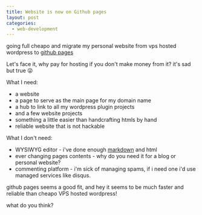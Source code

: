 ```yaml
---
title: Website is now on Github pages
layout: post
categories:
  - web-development
---
```

going full cheapo and migrate my personal website from vps hosted wordpress to [github pages](https://pages.github.com/)

Let's face it, why pay for hosting if you don't make money from it? it's sad but true :stuck_out_tongue_winking_eye:

What I need:

- a website
- a page to serve as the main page for my domain name
- a hub to link to all my wordpress plugin projects
- and a few website projects
- something a little easier than handcrafting htmls by hand
- reliable website that is not hackable

What I don't need:

- WYSIWYG editor - i've done enough [markdown](https://github.com/adam-p/markdown-here/wiki/Markdown-Cheatsheet) and html
- ever changing pages contents - why do you need it for a blog or personal website?
- commenting platform - i'm sick of managing spams, if i need one i'd use managed services like disqus.


github pages seems a good fit, and hey it seems to be much faster and reliable than cheapo VPS hosted wordpress!

what do you think?
